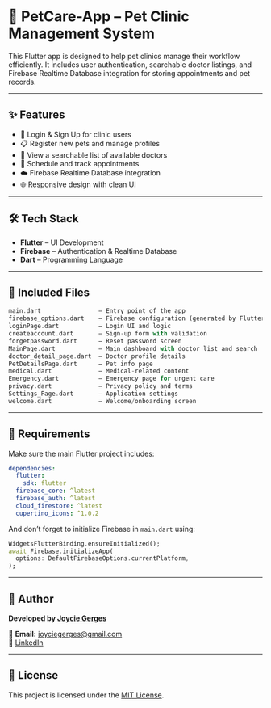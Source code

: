# 🐾 PetCare-App – Pet Clinic Management System

This Flutter app is designed to help pet clinics manage their workflow efficiently. It includes user authentication, searchable doctor listings, and Firebase Realtime Database integration for storing appointments and pet records.

---

## ✨ Features

- 🔐 Login & Sign Up for clinic users
- 📋 Register new pets and manage profiles
- 🏥 View a searchable list of available doctors
- 📅 Schedule and track appointments
- ☁️ Firebase Realtime Database integration
- 🌐 Responsive design with clean UI

---

## 🛠️ Tech Stack

- **Flutter** – UI Development
- **Firebase** – Authentication & Realtime Database
- **Dart** – Programming Language

---


## 📁 Included Files

```dart
main.dart                – Entry point of the app
firebase_options.dart    – Firebase configuration (generated by FlutterFire CLI)
loginPage.dart           – Login UI and logic
createaccount.dart       – Sign-up form with validation
forgetpassword.dart      – Reset password screen
MainPage.dart            – Main dashboard with doctor list and search
doctor_detail_page.dart  – Doctor profile details
PetDetailsPage.dart      – Pet info page
medical.dart             – Medical-related content
Emergency.dart           – Emergency page for urgent care
privacy.dart             – Privacy policy and terms
Settings_Page.dart       – Application settings
welcome.dart             – Welcome/onboarding screen
```

---

## 🧩 Requirements

Make sure the main Flutter project includes:

```yaml
dependencies:
  flutter:
    sdk: flutter
  firebase_core: ^latest
  firebase_auth: ^latest
  cloud_firestore: ^latest
  cupertino_icons: ^1.0.2
```

And don’t forget to initialize Firebase in `main.dart` using:

```dart
WidgetsFlutterBinding.ensureInitialized();
await Firebase.initializeApp(
  options: DefaultFirebaseOptions.currentPlatform,
);
```
---
## 🧠 Author

**Developed by [Joycie Gerges](mailto:joyciegerges@gmail.com)**

📧 **Email:** [joyciegerges@gmail.com](mailto:joyciegerges@gmail.com)  
🔗 [LinkedIn](https://www.linkedin.com/in/joycie-gerges-b45514248/)

---

## 📜 License

This project is licensed under the [MIT License](./LICENSE).
